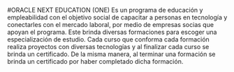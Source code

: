 #ORACLE NEXT EDUCATION (ONE)
Es un programa de educación y empleabilidad con el objetivo social de capacitar a personas en tecnología y conectarles con el mercado laboral, por medio de empresas socias que apoyan el programa.
Este brinda diversas formaciones para escoger una especialización de estudio. Cada curso que conforma cada formación realiza proyectos con diversas tecnologías y al finalizar cada curso se brinda un certificado.
De la misma manera, al terminar una formación se brinda un certificado por haber completado dicha formación.
